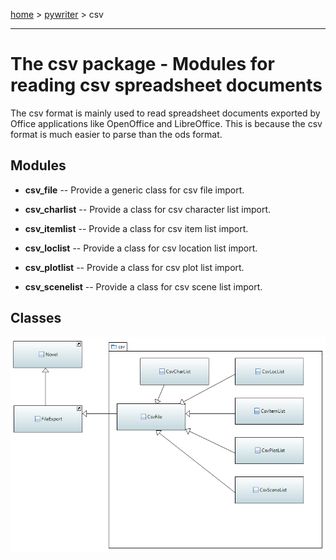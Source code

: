 [home](../../index) > [pywriter](pywriter) > csv

---

# The csv package - Modules for reading csv spreadsheet documents

The csv format is mainly used to read spreadsheet documents exported by Office 
applications like OpenOffice and LibreOffice. This is because the csv format 
is much easier to parse than the ods format.

## Modules
 
- **csv_file** -- Provide a generic class for csv file import.

- **csv_charlist** -- Provide a class for csv character list import. 

- **csv_itemlist** -- Provide a class for csv item list import.

- **csv_loclist** -- Provide a class for csv location list import.

- **csv_plotlist** -- Provide a class for csv plot list import.

- **csv_scenelist** -- Provide a class for csv scene list import.

## Classes

![csv package class diagram](img/csv_package_class_diagram.png)
